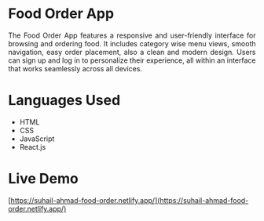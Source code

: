 # Food Order App

<div align="justify"> The Food Order App features a responsive and user-friendly interface for browsing and ordering food. It includes category wise menu views, smooth navigation, easy order placement, also a clean and modern design. Users can sign up and log in to personalize their experience, all within an interface that works seamlessly across all devices. <div>

# Languages Used

<ul>
  <li>HTML</li>
  <li>CSS</li>
  <li>JavaScript</li>
  <li>React.js</li>
</ul>

# Live Demo

[https://suhail-ahmad-food-order.netlify.app/](https://suhail-ahmad-food-order.netlify.app/)

